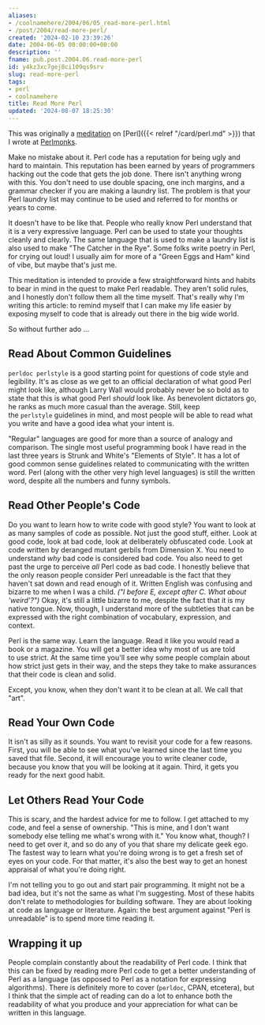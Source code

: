 ```yaml
---
aliases:
- /coolnamehere/2004/06/05_read-more-perl.html
- /post/2004/read-more-perl/
created: '2024-02-10 23:39:26'
date: 2004-06-05 00:00:00+00:00
description: ''
fname: pub.post.2004.06.read-more-perl
id: y4kz3xc7gej8ci109qs9srv
slug: read-more-perl
tags:
- perl
- coolnamehere
title: Read More Perl
updated: '2024-08-07 18:25:30'
---
```


This was originally a [meditation](http://perlmonks.org/?node_id=349236) on [Perl]({{< relref "/card/perl.md" >}}) that I wrote at [Perlmonks](http://perlmonks.org).
<!--more-->

Make no mistake about it. Perl code has a reputation for being ugly and hard to maintain. This reputation has been earned by years of programmers hacking out the code that gets the job done. There isn't anything wrong with this. You don't need to use double spacing, one inch margins, and a grammar checker if you are making a laundry list. The problem is that your Perl laundry list may continue to be used and referred to for months or years to come.

It doesn't have to be like that. People who really know Perl understand that it is a very expressive language. Perl can be used to state your thoughts cleanly and clearly. The same language that is used to make a laundry list is also used to make "The Catcher in the Rye". Some folks write poetry in Perl, for crying out loud! I usually aim for more of a "Green Eggs and Ham" kind of vibe, but maybe that's just me.

This meditation is intended to provide a few straightforward hints and habits to bear in mind in the quest to make Perl readable. They aren't solid rules, and I honestly don't follow them all the time myself. That's really why I'm writing this article: to remind myself that I can make my life easier by exposing myself to code that is already out there in the big wide world.

So without further ado ...

## Read About Common Guidelines

`perldoc perlstyle` is a good starting point for questions of code style and legibility. It's as close as we get to an official declaration of what good Perl might look like, although Larry Wall would probably never be so bold as to state that this is what good Perl _should_ look like. As benevolent dictators go, he ranks as much more casual than the average. Still, keep the `perlstyle` guidelines in mind, and most people will be able to read what you write and have a good idea what your intent is.

"Regular" languages are good for more than a source of analogy and comparison. The single most useful programming book I have read in the last three years is Strunk and White's "Elements of Style". It has a lot of good common sense guidelines related to communicating with the written word. Perl (along with the other very high level languages) is still the written word, despite all the numbers and funny symbols.

## Read Other People's Code

Do you want to learn how to write code with good style? You want to look at as many samples of code as possible. Not just the good stuff, either. Look at good code, look at bad code, look at deliberately obfuscated code. Look at code written by deranged mutant gerbils from Dimension X. You need to understand _why_ bad code is considered bad code. You also need to get past the urge to perceive _all_ Perl code as bad code. I honestly believe that the only reason people consider Perl unreadable is the fact that they haven't sat down and read enough of it. Written English was confusing and bizarre to me when I was a child. _("I before E, except after C. What about 'weird'?")_ Okay, it's still a little bizarre to me, despite the fact that it is my native tongue. Now, though, I understand more of the subtleties that can be expressed with the right combination of vocabulary, expression, and context.

Perl is the same way. Learn the language. Read it like you would read a book or a magazine. You will get a better idea why most of us are told to use strict. At the same time you'll see why some people complain about how strict just gets in their way, and the steps they take to make assurances that their code is clean and solid.

Except, you know, when they don't want it to be clean at all. We call that "art".

## Read Your Own Code

It isn't as silly as it sounds. You want to revisit your code for a few reasons. First, you will be able to see what you've learned since the last time you saved that file. Second, it will encourage you to write cleaner code, because you know that you will be looking at it again. Third, it gets you ready for the next good habit.

## Let Others Read Your Code

This is scary, and the hardest advice for me to follow. I get attached to my code, and feel a sense of ownership. "This is mine, and I don't want somebody else telling me what's wrong with it." You know what, though? I need to get over it, and so do any of you that share my delicate geek ego. The fastest way to learn what you're doing wrong is to get a fresh set of eyes on your code. For that matter, it's also the best way to get an honest appraisal of what you're doing right.

I'm not telling you to go out and start pair programming. It might not be a bad idea, but it's not the same as what I'm suggesting. Most of these habits don't relate to methodologies for building software. They are about looking at code as language or literature. Again: the best argument against "Perl is unreadable" is to spend more time reading it.

## Wrapping it up

People complain constantly about the readability of Perl code. I think that this can be fixed by reading more Perl code to get a better understanding of Perl as a language (as opposed to Perl as a notation for expressing algorithms). There is definitely more to cover (`perldoc`, CPAN, etcetera), but I think that the simple act of reading can do a lot to enhance both the readability of what you produce and your appreciation for what can be written in this language.